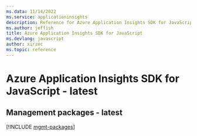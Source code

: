 ```yaml
---
ms.data: 11/14/2022
ms.service: applicationinsights
description: Reference for Azure Application Insights SDK for JavaScript
ms.author: jeffish
title: Azure Application Insights SDK for JavaScript
ms.devlang: javascript
author: xirzec
ms.topic: reference
---
```

# Azure Application Insights SDK for JavaScript - latest

## Management packages - latest
[!INCLUDE [mgmt-packages](application-insights-mgmt-index.md)]